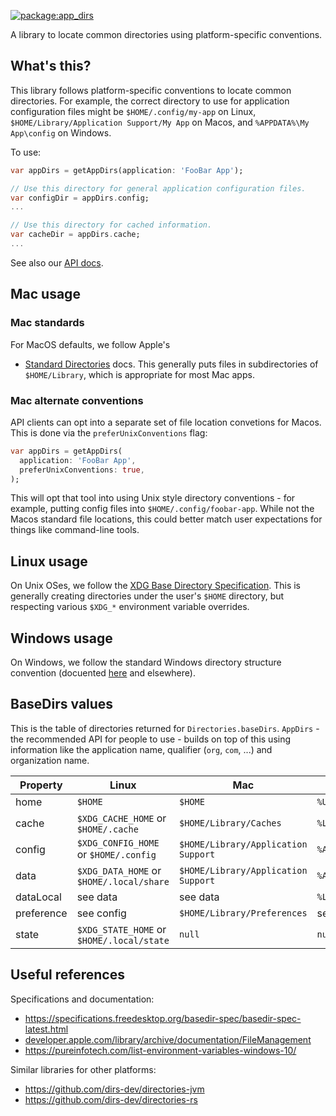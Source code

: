 [![package:app_dirs](https://github.com/devoncarew/directories/actions/workflows/dart.yaml/badge.svg)](https://github.com/devoncarew/directories/actions/workflows/dart.yaml)

A library to locate common directories using platform-specific conventions.

## What's this?

This library follows platform-specific conventions to locate common directories.
For example, the correct directory to use for application configuration files
might be `$HOME/.config/my-app` on Linux,
`$HOME/Library/Application Support/My App` on Macos, and
`%APPDATA%\My App\config` on Windows.

To use:

```dart
var appDirs = getAppDirs(application: 'FooBar App');

// Use this directory for general application configuration files.
var configDir = appDirs.config;
...

// Use this directory for cached information.
var cacheDir = appDirs.cache;
...
```

See also our [API docs](doc/app_dirs.md).

## Mac usage

### Mac standards

For MacOS defaults, we follow Apple's 
- [Standard Directories](https://developer.apple.com/library/archive/documentation/FileManagement/Conceptual/FileSystemProgrammingGuide/FileSystemOverview/FileSystemOverview.html)
docs. This generally puts files in subdirectories of `$HOME/Library`, which is
appropriate for most Mac apps.

### Mac alternate conventions

API clients can opt into a separate set of file location convetions for Macos.
This is done via the `preferUnixConventions` flag:

```dart
var appDirs = getAppDirs(
  application: 'FooBar App',
  preferUnixConventions: true,
);
```

This will opt that tool into using Unix style directory conventions - for
example, putting config files into `$HOME/.config/foobar-app`. While not the
Macos standard file locations, this could better match user expectations for
things like command-line tools.

## Linux usage

On Unix OSes, we follow the 
[XDG Base Directory Specification](https://specifications.freedesktop.org/basedir-spec/basedir-spec-latest.html).
This is generally creating directories under the user's `$HOME` directory, but
respecting various `$XDG_*` environment variable overrides.

## Windows usage

On Windows, we follow the standard Windows directory structure convention
(docuented [here](https://pureinfotech.com/list-environment-variables-windows-10/)
and elsewhere).

## BaseDirs values

This is the table of directories returned for `Directories.baseDirs`.
`AppDirs` - the recommended API for people to use - builds on top of this using
information like the application name, qualifier (`org`, `com`, ...) and
organization name.

| Property   | Linux                                     | Mac                                 | Windows |
| ---        | ---                                       | ---                                 | --- |
| home       | `$HOME`                                   | `$HOME`                             | `%USERPROFILE%` |
| cache      | `$XDG_CACHE_HOME` or `$HOME/.cache`       | `$HOME/Library/Caches`              | `%LOCALAPPDATA%` |
| config     | `$XDG_CONFIG_HOME` or `$HOME/.config`     | `$HOME/Library/Application Support` | `%APPDATA%` |
| data       | `$XDG_DATA_HOME` or `$HOME/.local/share`  | `$HOME/Library/Application Support` | `%APPDATA%` |
| dataLocal  | see data                                  | see data                            | `%LOCALAPPDATA%` |
| preference | see config                                | `$HOME/Library/Preferences`         | see config |
| state      | `$XDG_STATE_HOME` or `$HOME/.local/state` | `null`                              | `null` |

## Useful references

Specifications and documentation:
- https://specifications.freedesktop.org/basedir-spec/basedir-spec-latest.html
- [developer.apple.com/library/archive/documentation/FileManagement](https://developer.apple.com/library/archive/documentation/FileManagement/Conceptual/FileSystemProgrammingGuide/FileSystemOverview/FileSystemOverview.html)
- https://pureinfotech.com/list-environment-variables-windows-10/

Similar libraries for other platforms:
- https://github.com/dirs-dev/directories-jvm
- https://github.com/dirs-dev/directories-rs
